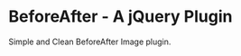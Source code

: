 BeforeAfter - A jQuery Plugin
=================================
Simple and Clean BeforeAfter Image plugin.
